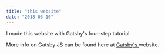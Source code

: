 ```yaml
---
title: "this website"
date: "2018-03-10"
---
```

I made this website with Gatsby's four-step tutorial.

More info on Gatsby JS can be found here at [Gatsby's ](https://www.gatsbyjs.org/) website.
